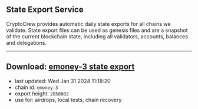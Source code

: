 ## State Export Service
CryptoCrew provides automatic daily state exports for all chains we validate. State export files can be used as genesis files and are a snapshot of the current blockchain state, including all validators, accounts, balances and delegations.

---
**Download: [emoney-3 state export](https://dl.ccvalidators.com/SERVICE/emoney/emoney-3_export_2858082.json)**
---

- last updated: Wed Jan 31 2024 11:18:20
- chain id: `emoney-3`
- export height: `2858082`
- use for: airdrops, local tests, chain recovery

